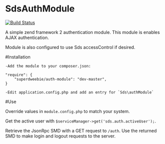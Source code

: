 SdsAuthModule
=============

[![Build Status](https://secure.travis-ci.org/superdweebie/authModule.png)](http://travis-ci.org/superdweebie/authModule)

A simple zend framework 2 authentication module. This module is enables AJAX authentication.

Module is also configured to use Sds accessControl if desired.

#Installation

    -Add the module to your composer.json:

    "require": {
		"superdweebie/auth-module": "dev-master",
    }

    -Edit application.config.php and add an entry for `Sds\authModule`

#Use

Override values in `module.config.php` to match your system.

Get the active user with `$serviceManager->get('sds.auth.activeUser');`.

Retrieve the JsonRpc SMD with a GET request to `/auth`. Use the returned SMD to make login and
logout requests to the server.
